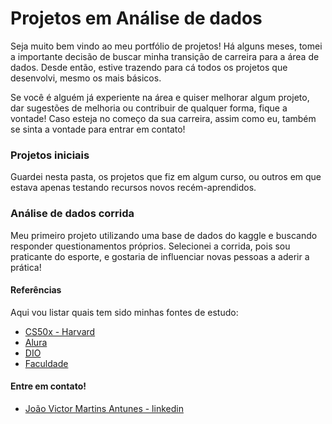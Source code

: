 
# Projetos em Análise de dados

Seja muito bem vindo ao meu portfólio de projetos! Há alguns meses, tomei a importante decisão de buscar minha transição de carreira para a área de dados. Desde então, estive trazendo para cá todos os projetos que desenvolvi, mesmo os mais básicos.

Se você é alguém já experiente na área e quiser melhorar algum projeto, dar sugestões de melhoria ou contribuir de qualquer forma, fique a vontade! Caso esteja no começo da sua carreira, assim como eu, também se sinta a vontade para entrar em contato!

### Projetos iniciais

Guardei nesta pasta, os projetos que fiz em algum curso, ou outros em que estava apenas testando recursos novos recém-aprendidos.

### Análise de dados corrida

Meu primeiro projeto utilizando uma base de dados do kaggle e buscando responder questionamentos próprios. Selecionei a corrida, pois sou praticante do esporte, e gostaria de influenciar novas pessoas a aderir a prática!

#### Referências
Aqui vou listar quais tem sido minhas fontes de estudo:
 - [CS50x - Harvard](https://pll.harvard.edu/course/cs50-introduction-computer-sciences)
 - [Alura](https://www.alura.com.br/)
 - [DIO](https://www.dio.me/)
 - [Faculdade](https://www.uniceub.br/)


#### Entre em contato!


- [João Victor Martins Antunes - linkedin](https://www.linkedin.com/in/jo%C3%A3o-victor-martins-antunes-660954184/)

